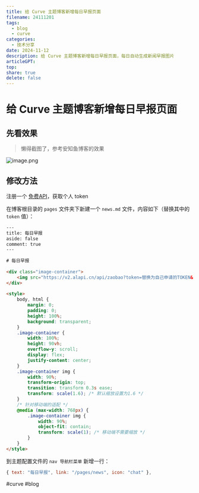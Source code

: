 ```yaml
---  
title: 给 Curve 主题博客新增每日早报页面  
filename: 24111201  
tags:  
  - blog  
  - curve  
categories:  
  - 技术分享  
date: 2024-11-12  
description: 给 Curve 主题博客新增每日早报页面，每日自动生成新闻早报图片  
articleGPT:   
top:   
share: true  
delete: false  
---  
```

  
# 给 Curve 主题博客新增每日早报页面  
  
## 先看效果  
  
> 懒得截图了，参考安知鱼博客的效果  
  
![image.png](https://pan.811520.xyz/2024-11/1731380049-image.webp)  
  
## 修改方法  
  
注册一个 [免费API](https://www.alapi.cn/api/view/93)，获取个人 token  
  
在博客根目录的 `pages` 文件夹下新建一个 `news.md` 文件，内容如下（替换其中的 `token` 值）：  
  
```html  
---  
title: 每日早报  
aside: false  
comment: true  
---  
  
# 每日早报  
  
<div class="image-container">  
    <img src="https://v2.alapi.cn/api/zaobao?token=替换为自己申请的TOKEN&format=image" alt="每日早报">  
</div>  
  
<style>  
    body, html {  
        margin: 0;  
        padding: 0;  
        height: 100%;  
        background: transparent;  
    }  
    .image-container {  
        width: 100%;  
        height: 90vh;  
        overflow-y: scroll;  
        display: flex;  
        justify-content: center;  
    }  
    .image-container img {  
        width: 90%;  
        transform-origin: top;  
        transition: transform 0.3s ease;  
        transform: scale(1.6); /* 默认缩放设置为1.6 */  
    }  
    /* 针对移动端的适配 */  
    @media (max-width: 768px) {  
        .image-container img {  
            width: 90%;  
            object-fit: contain;  
            transform: scale(1); /* 移动端不需要缩放 */  
        }  
    }  
</style>  
```  
  
到主题配置文件的 `nav 导航栏菜单` 新增一行：  
  
```js  
{ text: "每日早报", link: "/pages/news", icon: "chat" },  
```  
  
#curve #blog  
